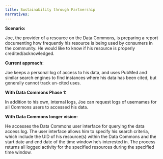 ```yaml
---
title: Sustainability through Partnership
narratives:
---
```


**Scenario:**

Joe, the provider of a resource on the Data Commons, is preparing a report documenting how frequently his resource is being used by consumers in the community. He would like to know if his resource is properly credited/acknowledged.

**Current approach:**

Joe keeps a personal log of access to his data, and uses PubMed and similar search engines to find instances where his data has been cited, but generally cannot track un-cited uses.

**With Data Commons Phase 1:**

In addition to his own, internal logs, Joe can request logs of usernames for all Commons users to accessed his data.

**With Data Commons longer vision:**

 He accesses the Data Commons user interface for querying the data access log. The user interface allows him to specify his search criteria, which include the UID of his resource(s) within the Data Commons and the start date and end date of the time window he’s interested in. The process returns all logged activity for the specified resources during the specified time window.
